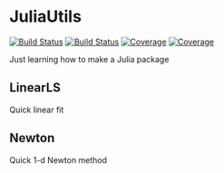 # JuliaUtils

[![Build Status](https://travis-ci.com/stecrotti/JuliaUtils.jl.svg?branch=main)](https://travis-ci.com/stecrotti/JuliaUtils.jl)
[![Build Status](https://ci.appveyor.com/api/projects/status/github/stecrotti/JuliaUtils.jl?svg=true)](https://ci.appveyor.com/project/stecrotti/JuliaUtils-jl)
[![Coverage](https://codecov.io/gh/stecrotti/JuliaUtils.jl/branch/main/graph/badge.svg)](https://codecov.io/gh/stecrotti/JuliaUtils.jl)
[![Coverage](https://coveralls.io/repos/github/stecrotti/JuliaUtils.jl/badge.svg?branch=main)](https://coveralls.io/github/stecrotti/JuliaUtils.jl?branch=main)

Just learning how to make a Julia package

## LinearLS
Quick linear fit

## Newton
Quick 1-d Newton method
